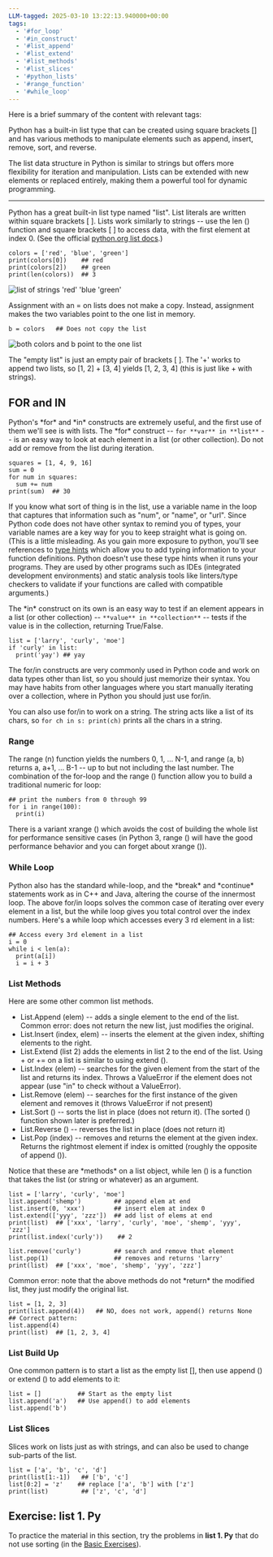 ```yaml
---
LLM-tagged: 2025-03-10 13:22:13.940000+00:00
tags:
  - '#for_loop'
  - '#in_construct'
  - '#list_append'
  - '#list_extend'
  - '#list_methods'
  - '#list_slices'
  - '#python_lists'
  - '#range_function'
  - '#while_loop'
---
```

Here is a brief summary of the content with relevant tags:

Python has a built-in list type that can be created using square brackets [] and has various methods to manipulate elements such as append, insert, remove, sort, and reverse. 

The list data structure in Python is similar to strings but offers more flexibility for iteration and manipulation. Lists can be extended with new elements or replaced entirely, making them a powerful tool for dynamic programming. 

---

Python has a great built-in list type named "list". List literals are written within square brackets \[ \]. Lists work similarly to strings -- use the len () function and square brackets \[ \] to access data, with the first element at index 0. (See the official [python.org list docs](http://docs.python.org/tut/node7.html).)

  ```
  colors = ['red', 'blue', 'green']
  print(colors[0])    ## red
  print(colors[2])    ## green
  print(len(colors))  ## 3
```

![list of strings 'red' 'blue 'green'](https://developers.google.com/static/edu/python/images/list1.png?authuser=1)

Assignment with an = on lists does not make a copy. Instead, assignment makes the two variables point to the one list in memory.

  ```
  b = colors   ## Does not copy the list
```

![both colors and b point to the one list](https://developers.google.com/static/edu/python/images/list2.png?authuser=1)

The "empty list" is just an empty pair of brackets \[ \]. The '+' works to append two lists, so \[1, 2\] + \[3, 4\] yields \[1, 2, 3, 4\] (this is just like + with strings).

## FOR and IN

Python's \*for\* and \*in\* constructs are extremely useful, and the first use of them we'll see is with lists. The \*for\* construct -- `for **var** in **list**` -- is an easy way to look at each element in a list (or other collection). Do not add or remove from the list during iteration.

  ```
  squares = [1, 4, 9, 16]
  sum = 0
  for num in squares:
    sum += num
  print(sum)  ## 30
```

If you know what sort of thing is in the list, use a variable name in the loop that captures that information such as "num", or "name", or "url". Since Python code does not have other syntax to remind you of types, your variable names are a key way for you to keep straight what is going on. (This is a little misleading. As you gain more exposure to python, you'll see references to [type hints](https://docs.python.org/3/library/typing.html) which allow you to add typing information to your function definitions. Python doesn't use these type hints when it runs your programs. They are used by other programs such as IDEs (integrated development environments) and static analysis tools like linters/type checkers to validate if your functions are called with compatible arguments.)

The \*in\* construct on its own is an easy way to test if an element appears in a list (or other collection) -- `**value** in **collection**` -- tests if the value is in the collection, returning True/False.

  ```
  list = ['larry', 'curly', 'moe']
  if 'curly' in list:
    print('yay') ## yay
```

The for/in constructs are very commonly used in Python code and work on data types other than list, so you should just memorize their syntax. You may have habits from other languages where you start manually iterating over a collection, where in Python you should just use for/in.

You can also use for/in to work on a string. The string acts like a list of its chars, so `for ch in s: print(ch)` prints all the chars in a string.

### Range

The range (n) function yields the numbers 0, 1, ... N-1, and range (a, b) returns a, a+1, ... B-1 -- up to but not including the last number. The combination of the for-loop and the range () function allow you to build a traditional numeric for loop:

  ```
  ## print the numbers from 0 through 99
  for i in range(100):
    print(i)
```

There is a variant xrange () which avoids the cost of building the whole list for performance sensitive cases (in Python 3, range () will have the good performance behavior and you can forget about xrange ()).

### While Loop

Python also has the standard while-loop, and the \*break\* and \*continue\* statements work as in C++ and Java, altering the course of the innermost loop. The above for/in loops solves the common case of iterating over every element in a list, but the while loop gives you total control over the index numbers. Here's a while loop which accesses every 3 rd element in a list:

  ```
  ## Access every 3rd element in a list
  i = 0
  while i < len(a):
    print(a[i])
    i = i + 3
```

### List Methods

Here are some other common list methods.

- List.Append (elem) -- adds a single element to the end of the list. Common error: does not return the new list, just modifies the original.
- List.Insert (index, elem) -- inserts the element at the given index, shifting elements to the right.
- List.Extend (list 2) adds the elements in list 2 to the end of the list. Using + or += on a list is similar to using extend ().
- List.Index (elem) -- searches for the given element from the start of the list and returns its index. Throws a ValueError if the element does not appear (use "in" to check without a ValueError).
- List.Remove (elem) -- searches for the first instance of the given element and removes it (throws ValueError if not present)
- List.Sort () -- sorts the list in place (does not return it). (The sorted () function shown later is preferred.)
- List.Reverse () -- reverses the list in place (does not return it)
- List.Pop (index) -- removes and returns the element at the given index. Returns the rightmost element if index is omitted (roughly the opposite of append ()).

Notice that these are \*methods\* on a list object, while len () is a function that takes the list (or string or whatever) as an argument.

  ```
  list = ['larry', 'curly', 'moe']
  list.append('shemp')         ## append elem at end
  list.insert(0, 'xxx')        ## insert elem at index 0
  list.extend(['yyy', 'zzz'])  ## add list of elems at end
  print(list)  ## ['xxx', 'larry', 'curly', 'moe', 'shemp', 'yyy', 'zzz']
  print(list.index('curly'))    ## 2

  list.remove('curly')         ## search and remove that element
  list.pop(1)                  ## removes and returns 'larry'
  print(list)  ## ['xxx', 'moe', 'shemp', 'yyy', 'zzz']
```

Common error: note that the above methods do not \*return\* the modified list, they just modify the original list.

  ```
  list = [1, 2, 3]
  print(list.append(4))   ## NO, does not work, append() returns None
  ## Correct pattern:
  list.append(4)
  print(list)  ## [1, 2, 3, 4]
```

### List Build Up

One common pattern is to start a list as the empty list \[\], then use append () or extend () to add elements to it:

  ```
  list = []          ## Start as the empty list
  list.append('a')   ## Use append() to add elements
  list.append('b')
```

### List Slices

Slices work on lists just as with strings, and can also be used to change sub-parts of the list.

  ```
  list = ['a', 'b', 'c', 'd']
  print(list[1:-1])   ## ['b', 'c']
  list[0:2] = 'z'    ## replace ['a', 'b'] with ['z']
  print(list)         ## ['z', 'c', 'd']
```

## Exercise: list 1. Py

To practice the material in this section, try the problems in **list 1. Py** that do not use sorting (in the [Basic Exercises](https://developers.google.com/edu/python/exercises/basic?authuser=1)).